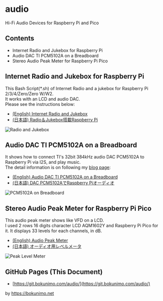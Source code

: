 # audio

Hi-Fi Audio Devices for Raspberry Pi and Pico  

## Contents

* Internet Radio and Jukebox for Raspberry Pi  
* Audio DAC TI PCM5102A on a Breadboard  
* Stereo Audio Peak Meter for Raspberry Pi Pico  

## Internet Radio and Jukebox for Raspberry Pi

This Bash Script(*.sh) of Internet Radio and a jukebox for Raspberry Pi 2/3/4/Zero/Zero W/W2.  
It works with an LCD and audio DAC.  
Please see the instructions below:  

* [(English) Internet Radio and Jukebox](https://translate.google.com/website?sl=ja&tl=en&hl&u=https://bokunimo.net/blog/raspberry-pi/3179/)  
* [(日本語) Radio＆Jukebox搭載Raspberry Pi](https://bokunimo.net/blog/raspberry-pi/3179/)  

![Radio and Jukebox](https://bokunimo.net/blog/wp-content/uploads/2023/01/DSC_2183.jpg)

## Audio DAC TI PCM5102A on a Breadboard

It shows how to connect TI's 32bit 384kHz audio DAC PCM5102A to Raspberry Pi via I2S, and play music.  
The detail information is on following my [blog page](https://bokunimo.net/blog/):  

* [(English) Audio DAC TI PCM5102A on a Breadboard](https://translate.google.com/website?sl=ja&tl=en&hl&u=https://bokunimo.net/blog/raspberry-pi/3123/)  
* [(日本語) DAC PCM5102AでRaspberry Piオーディオ](https://bokunimo.net/blog/raspberry-pi/3123/)  

![PCM5102A on Breadboard](https://bokunimo.net/blog/wp-content/uploads/2022/12/DSC_2077s.jpg)

## Stereo Audio Peak Meter for Raspberry Pi Pico

This audio peak meter shows like VFD on a LCD.  
I used 2 rows 16 digits character LCD AQM1602Y and Raspberry Pi Pico for it.
It displays 33 levels for each channels, in dB.  

* [(English) Audio Peak Meter](https://translate.google.com/website?sl=ja&tl=en&hl&u=https://bokunimo.net/blog/audio/2807/)  
* [(日本語) オーディオ用レベルメータ](https://bokunimo.net/blog/audio/2807/)  

![Peak Level Meter](https://bokunimo.net/blog/wp-content/uploads/2022/11/DSC_1841.jpg)

## GitHub Pages (This Document)

* [https://git.bokunimo.com/audio/](https://git.bokunimo.com/audio/)

by <https://bokunimo.net>

